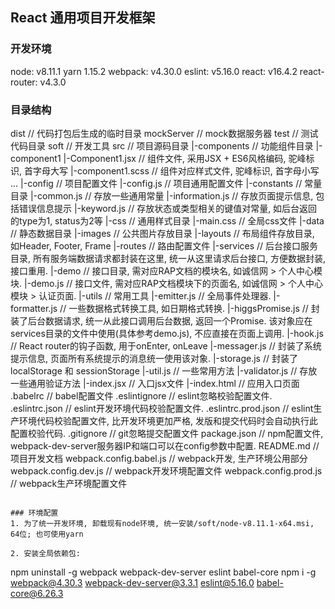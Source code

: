 ## React 通用项目开发框架

### 开发环境
node: v8.11.1
yarn 1.15.2
webpack: v4.30.0
eslint: v5.16.0
react: v16.4.2
react-router: v4.3.0

### 目录结构
dist                            // 代码打包后生成的临时目录
mockServer                     // mock数据服务器
test                            // 测试代码目录
soft                            // 开发工具
src                             // 项目源码目录
|-components                    // 功能组件目录
    |-component1
        |-Component1.jsx        // 组件文件, 采用JSX + ES6风格编码, 驼峰标识, 首字母大写
        |-component1.scss       // 组件对应样式文件, 驼峰标识, 首字母小写
    ...
|-config                        // 项目配置文件
    |-config.js                 // 项目通用配置文件
|-constants                     // 常量目录
    |-common.js                 // 存放一些通用常量
    |-information.js            // 存放页面提示信息, 包括错误信息提示
    |-keyword.js                // 存放状态或类型相关的键值对常量, 如后台返回的type为1, status为2等
|-css                           // 通用样式目录
    |-main.css                  // 全局css文件
|-data                          // 静态数据目录
|-images                        // 公共图片存放目录
|-layouts                       // 布局组件存放目录, 如Header, Footer, Frame
|-routes                        // 路由配置文件
|-services                      // 后台接口服务目录, 所有服务端数据请求都封装在这里, 统一从这里请求后台接口, 方便数据封装, 接口重用.
    |-demo                      // 接口目录, 需对应RAP文档的模块名, 如诚信网 > 个人中心模块.
        |-demo.js               // 接口文件, 需对应RAP文档模块下的页面名, 如诚信网 > 个人中心模块 > 认证页面.
|-utils                         // 常用工具
    |-emitter.js                // 全局事件处理器.
    |-formatter.js              // 一些数据格式转换工具, 如日期格式转换.
    |-higgsPromise.js           // 封装了后台数据请求, 统一从此接口调用后台数据, 返回一个Promise. 该对象应在services目录的文件中使用(具体参考demo.js), 不应直接在页面上调用.
    |-hook.js                   // React router的钩子函数, 用于onEnter, onLeave
    |-messager.js               // 封装了系统提示信息, 页面所有系统提示的消息统一使用该对象.
    |-storage.js                // 封装了 localStorage 和 sessionStorage
    |-util.js                   // 一些常用方法
    |-validator.js              // 存放一些通用验证方法
|-index.jsx                     // 入口jsx文件
|-index.html                    // 应用入口页面
.babelrc                        // babel配置文件
.eslintignore                   // eslint忽略校验配置文件.
.eslintrc.json                  // eslint开发环境代码校验配置文件. 
.eslintrc.prod.json             // eslint生产环境代码校验配置文件, 比开发环境更加严格, 发版和提交代码时会自动执行此配置校验代码.
.gitignore                      // git忽略提交配置文件
package.json                    // npm配置文件, webpack-dev-server服务器IP和端口可以在config参数中配置.
README.md                       // 项目开发文档
webpack.config.babel.js          // webpack开发, 生产环境公用部分
webpack.config.dev.js     // webpack开发环境配置文件
webpack.config.prod.js    // webpack生产环境配置文件
```

### 环境配置
1. 为了统一开发环境, 卸载现有node环境, 统一安装/soft/node-v8.11.1-x64.msi, 64位; 也可使用yarn

2. 安装全局依赖包:
```
npm uninstall -g webpack webpack-dev-server eslint babel-core
npm i -g webpack@4.30.3 webpack-dev-server@3.3.1 eslint@5.16.0 babel-core@6.26.3

